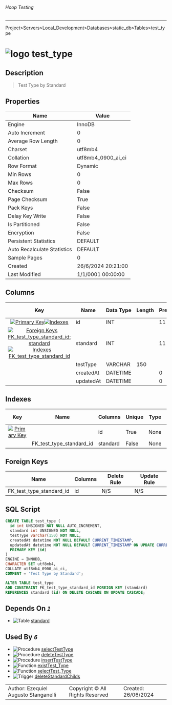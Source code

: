 ###### Hoop Testing
___
Project>[Servers](../../../../Servers.md)>[Local_Development](../../../Local_Development.md)>[Databases](../../Databases.md)>[static_db](../static_db.md)>[Tables](Tables.md)>test_type


# ![logo](../../../../../Images/table64.svg) test_type

## <a name="#Description"></a>Description
> Test Type by Standard
## <a name="#Properties"></a>Properties
|Name|Value|
|---|---|
|Engine|InnoDB|
|Auto Increment|0|
|Average Row Length|0|
|Charset|utf8mb4|
|Collation|utf8mb4_0900_ai_ci|
|Row Format|Dynamic|
|Min Rows|0|
|Max Rows|0|
|Checksum|False|
|Page Checksum|True|
|Pack Keys|False|
|Delay Key Write|False|
|Is Partitioned|False|
|Encryption|False|
|Persistent Statistics|DEFAULT|
|Auto Recalculate Statistics|DEFAULT|
|Sample Pages|0|
|Created|26/6/2024 20:21:00|
|Last Modified|1/1/0001 00:00:00|


## <a name="#Columns"></a>Columns
|Key|Name|Data Type|Length|Precision|Scale|Unsigned|Zerofill|Binary|Not Null|Auto Increment|Default|Virtual|Invisible|Description|
|:---:|---|---|---|---|---|---|---|---|---|---|---|---|---|---|
|[![Primary Key ](../../../../../Images/primarykey.svg)](#Indexes)[![Indexes ](../../../../../Images/index.svg)](#Indexes)|id|INT||11||True|False|False|True|True||False|False||
|[![Foreign Keys FK_test_type_standard_id: standard](../../../../../Images/foreignkey.svg)](#ForeignKeys)[![Indexes FK_test_type_standard_id](../../../../../Images/index.svg)](#Indexes)|standard|INT||11||True|False|False|True|False||False|False||
||testType|VARCHAR|150|||False|False|False|True|False||False|False||
||createdAt|DATETIME||0||False|False|False|True|False|CURRENT_TIMESTAMP|False|False||
||updatedAt|DATETIME||0||False|False|False|True|False|CURRENT_TIMESTAMP|False|False||

## <a name="#Indexes"></a>Indexes
|Key|Name|Columns|Unique|Type|Key Lengths|
|:---:|---|---|---|---|---|
|[![Primary Key ](../../../../../Images/primarykey.svg)](#Indexes)||id|True|None|0|
||FK_test_type_standard_id|standard|False|None|0|

## <a name="#ForeignKeys"></a>Foreign Keys
|Name|Columns|Delete Rule|Update Rule|
|---|---|---|---|
|FK_test_type_standard_id|id|N/S|N/S|

## <a name="#SqlScript"></a>SQL Script
```SQL
CREATE TABLE test_type (
  id int UNSIGNED NOT NULL AUTO_INCREMENT,
  standard int UNSIGNED NOT NULL,
  testType varchar(150) NOT NULL,
  createdAt datetime NOT NULL DEFAULT CURRENT_TIMESTAMP,
  updatedAt datetime NOT NULL DEFAULT CURRENT_TIMESTAMP ON UPDATE CURRENT_TIMESTAMP,
  PRIMARY KEY (id)
)
ENGINE = INNODB,
CHARACTER SET utf8mb4,
COLLATE utf8mb4_0900_ai_ci,
COMMENT = 'Test Type by Standard';

ALTER TABLE test_type
ADD CONSTRAINT FK_test_type_standard_id FOREIGN KEY (standard)
REFERENCES standard (id) ON DELETE CASCADE ON UPDATE CASCADE;
```

## <a name="#DependsOn"></a>Depends On _`1`_
- ![Table](../../../../../Images/table.svg) [standard](standard.md)


## <a name="#UsedBy"></a>Used By _`6`_
- ![Procedure](../../../../../Images/procedure.svg) [selectTestType](../Procedures/selectTestType.md)
- ![Procedure](../../../../../Images/procedure.svg) [deleteTestType](../Procedures/deleteTestType.md)
- ![Procedure](../../../../../Images/procedure.svg) [insertTestType](../Procedures/insertTestType.md)
- ![Function](../../../../../Images/function.svg) [existTest_Type](../Functions/existTest_Type.md)
- ![Function](../../../../../Images/function.svg) [selectTest_Type](../Functions/selectTest_Type.md)
- ![Trigger](../../../../../Images/trigger.svg) [deleteStandardChilds](../Triggers/deleteStandardChilds.md)


||||
|---|---|---|
|Author: Ezequiel Augusto Stanganelli|Copyright © All Rights Reserved|Created: 26/06/2024|